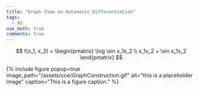 ```yaml
---
title: "Graph View on Automatic Differentiation"
tags:
  - AD
use_math: true
comments: true
---
```


$$
f(x_1, x_2) = \begin{pmatrix} \log \sin x_1x_2 \\ x_1x_2 + \sin x_1x_2 \end{pmatrix}
$$

{% include figure popup=true image_path="/assets/cce/GraphConstruction.gif" alt="this is a placeholder image" caption="This is a figure caption." %}


